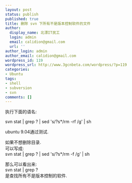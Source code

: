 ```yaml
---
layout: post
status: publish
published: true
title: 删除 svn 下所有不是版本控制软件的文件
author:
  display_name: 北漂IT民工
  login: admin
  email: calidion@gmail.com
  url: ''
author_login: admin
author_email: calidion@gmail.com
wordpress_id: 119
wordpress_url: http://www.3gcnbeta.com/wordpress/?p=119
categories:
- Ubuntu
tags:
- shell
- subversion
- svn
comments: []
---
```

<p>执行下面的语名:</p>
<p>svn stat | grep ? | sed 's/?s*/rm -rf /g' | sh</p>
<p>ubuntu 9.04通过测试.</p>
<p>如果不想删除目录.<br />
可以写成:<br />
svn stat | grep ? | sed 's/?s*/rm -f /g' | sh</p>
<p>那么可以看出来:<br />
svn stat | grep ?<br />
是查找所有不是版本控制的软件.</p>
